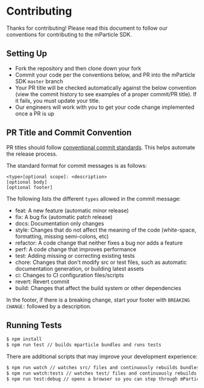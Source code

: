# Contributing

Thanks for contributing! Please read this document to follow our conventions for contributing to the mParticle SDK.

## Setting Up

-   Fork the repository and then clone down your fork
-   Commit your code per the conventions below, and PR into the mParticle SDK `master` branch
-   Your PR title will be checked automatically against the below convention (view the commit history to see examples of a proper commit/PR title). If it fails, you must update your title.
-   Our engineers will work with you to get your code change implemented once a PR is up

## PR Title and Commit Convention

PR titles should follow [conventional commit standards](https://www.conventionalcommits.org/). This helps automate the release process.

The standard format for commit messages is as follows:

```
<type>[optional scope]: <description>
[optional body]
[optional footer]
```

The following lists the different `types` allowed in the commit message:

-   feat: A new feature (automatic minor release)
-   fix: A bug fix (automatic patch release)
-   docs: Documentation only changes
-   style: Changes that do not affect the meaning of the code (white-space, formatting, missing semi-colons, etc)
-   refactor: A code change that neither fixes a bug nor adds a feature
-   perf: A code change that improves performance
-   test: Adding missing or correcting existing tests
-   chore: Changes that don't modify src or test files, such as automatic documentation generation, or building latest assets
-   ci: Changes to CI configuration files/scripts
-   revert: Revert commit
-   build: Changes that affect the build system or other dependencies

In the footer, if there is a breaking change, start your footer with `BREAKING CHANGE:` followed by a description.

## Running Tests

```bash
$ npm install
$ npm run test // builds mparticle bundles and runs tests
```

There are additional scripts that may improve your development experience:
```bash
$ npm run watch // watches src/ files and continuously rebuilds bundles as changes are made
$ npm run watch:tests // watches test/ files and continuously rebuilds test bundles as changes are made
$ npm run test:debug // opens a browser so you can step through mParticle and test code
```
